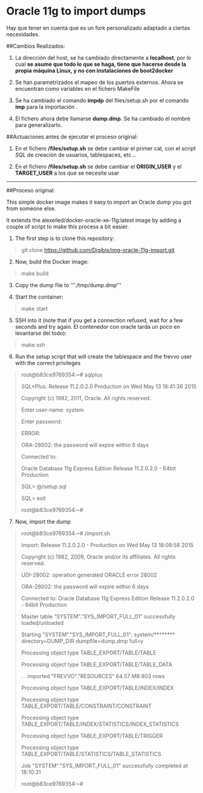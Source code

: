 # Oracle 11g to import dumps

Hay que tener en cuenta que es un fork personalizado adaptado a ciertas necesidades.

##Cambios Realizados:

1. La dirección del host, se ha cambiado directamente a **localhost**, por lo cual **se asume que todo lo que se haga, tiene que hacerse desde la propia máquina Linux, y no con instalaciones de boot2docker**

2. Se han parametrizados el mapeo de los puertos externos. Ahora se encuentran como variables en el fichero MakeFile

3. Se ha cambiado el comando **impdp** del files/setup.sh por el comando **imp** para la importación .

4. El fichero ahora debe llamarse **dump.dmp**. Se ha cambiado el nombre para generalizarlo.

##Actuaciones antes de ejecutar el proceso original:

1. En el fichero **/files/setup.sh** se debe cambiar el primer cat, con el script *SQL* de creación de usuarios, tablespaces, etc...

2. En el fichero **/files/setup.sh** se debe cambiar el **ORIGIN_USER** y el **TARGET_USER** a los que se necesite usar

---

##Proceso original:

This simple docker image makes it easy to import an Oracle dump you got from someone else.

It extends the alexeiled/docker-oracle-xe-11g:latest image by adding a couple of script to make this process a bit easier.

1. The first step is to clone this repository:

> git clone https://github.com/Digibis/img-oracle-11g-import.git

2. Now, build the Docker image:

> make build

3. Copy the dump file to '''./tmp/dump.dmp'''

4. Start the container:

> make start

5. SSH into it (note that if you get a connection refused, wait for a few seconds and try again. El contenedor con oracle tarda un poco en levantarse del todo):

> make ssh

6. Run the setup script that will create the tablespace and the frevvo user with the correct privileges

>
> root@b83ce9769354:~# sqlplus
>
> SQL*Plus: Release 11.2.0.2.0 Production on Wed May 13 18:41:36 2015
>
> Copyright (c) 1982, 2011, Oracle.  All rights reserved.
>
> Enter user-name: system
>
> Enter password:
>
> ERROR:
>
> ORA-28002: the password will expire within 6 days
>
>
>
> Connected to:
>
> Oracle Database 11g Express Edition Release 11.2.0.2.0 - 64bit Production
>
> SQL> @/setup.sql
>
> SQL> exit
>
> root@b83ce9769354:~#
>

7. Now, import the dump

> root@b83ce9769354:~# /import.sh
>
> Import: Release 11.2.0.2.0 - Production on Wed May 13 18:09:56 2015
>
> Copyright (c) 1982, 2009, Oracle and/or its affiliates.  All rights reserved.
>
> UDI-28002: operation generated ORACLE error 28002
>
> ORA-28002: the password will expire within 6 days
>
> Connected to: Oracle Database 11g Express Edition Release 11.2.0.2.0 - 64bit Production
>
> Master table "SYSTEM"."SYS_IMPORT_FULL_01" successfully loaded/unloaded
>
> Starting "SYSTEM"."SYS_IMPORT_FULL_01":  system/******** directory=DUMP_DIR dumpfile=dump.dmp full=y
>
> Processing object type TABLE_EXPORT/TABLE/TABLE
>
> Processing object type TABLE_EXPORT/TABLE/TABLE_DATA
>
> . . imported "FREVVO"."RESOURCES"                        64.57 MB     803 rows
>
> Processing object type TABLE_EXPORT/TABLE/INDEX/INDEX
>
> Processing object type TABLE_EXPORT/TABLE/CONSTRAINT/CONSTRAINT
>
> Processing object type TABLE_EXPORT/TABLE/INDEX/STATISTICS/INDEX_STATISTICS
>
> Processing object type TABLE_EXPORT/TABLE/TRIGGER
>
> Processing object type TABLE_EXPORT/TABLE/STATISTICS/TABLE_STATISTICS
>
> Job "SYSTEM"."SYS_IMPORT_FULL_01" successfully completed at 18:10:31
>
> root@b83ce9769354:~#

